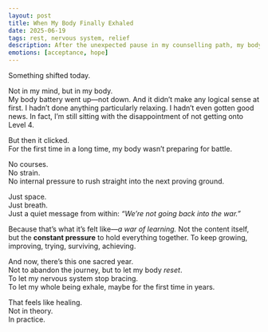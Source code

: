 ```yaml
---
layout: post
title: When My Body Finally Exhaled
date: 2025-06-19
tags: rest, nervous system, relief
description: After the unexpected pause in my counselling path, my body finally responded—not with panic, but with relief. A quiet exhale. A signal that I might finally be allowed to rest.
emotions: [acceptance, hope]
---
```


Something shifted today.

Not in my mind, but in my body.  
My body battery went up—not down. And it didn’t make any logical sense at first. I hadn’t done anything particularly relaxing. I hadn’t even gotten good news. In fact, I’m still sitting with the disappointment of not getting onto Level 4.

But then it clicked.  
For the first time in a long time, my body wasn’t preparing for battle.

No courses.  
No strain.  
No internal pressure to rush straight into the next proving ground.

Just space.  
Just breath.  
Just a quiet message from within: *“We’re not going back into the war.”*

Because that’s what it’s felt like—*a war of learning.* Not the content itself, but the **constant pressure** to hold everything together. To keep growing, improving, trying, surviving, achieving.

And now, there’s this one sacred year.  
Not to abandon the journey, but to let my body *reset*.  
To let my nervous system stop bracing.  
To let my whole being exhale, maybe for the first time in years.

That feels like healing.  
Not in theory.  
In practice.
